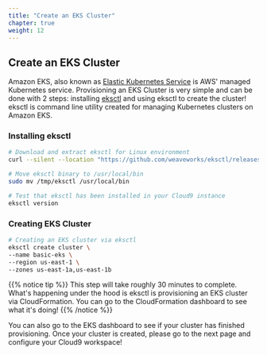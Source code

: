 ```yaml
---
title: "Create an EKS Cluster"
chapter: true
weight: 12
---
```


## Create an EKS Cluster

Amazon EKS, also known as [Elastic Kubernetes Service](https://aws.amazon.com/eks/) is AWS' managed Kubernetes service. Provisioning an EKS Cluster is very simple and can be done with 2 steps: installing [eksctl](https://docs.aws.amazon.com/eks/latest/userguide/getting-started-eksctl.html) and using eksctl to create the cluster! eksctl is command line utility created for managing Kubernetes clusters on Amazon EKS.

### Installing eksctl
```sh
# Download and extract eksctl for Linux environment
curl --silent --location "https://github.com/weaveworks/eksctl/releases/latest/download/eksctl_$(uname -s)_amd64.tar.gz" | tar xz -C /tmp

# Move eksctl binary to /usr/local/bin
sudo mv /tmp/eksctl /usr/local/bin

# Test that eksctl has been installed in your Cloud9 instance
eksctl version
```

### Creating EKS Cluster
```sh
# Creating an EKS cluster via eksctl
eksctl create cluster \
--name basic-eks \
--region us-east-1 \
--zones us-east-1a,us-east-1b
```

{{% notice tip %}}
This step will take roughly 30 minutes to complete. What's happening under the hood is eksctl is provisioning an EKS cluster via CloudFormation. You can go to the CloudFormation dashboard to see what it's doing!
{{% /notice %}}

You can also go to the EKS dashboard to see if your cluster has finished provisioning. Once your cluster is created, please go to the next page and configure your Cloud9 workspace!